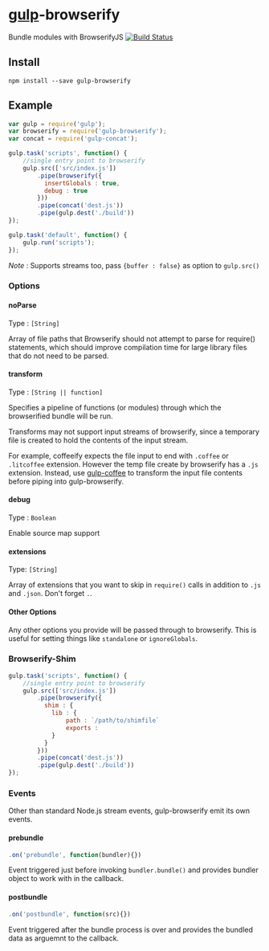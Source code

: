 [gulp](https://github.com/wearefractal/gulp)-browserify
===============

Bundle modules with BrowserifyJS
[![Build Status](https://travis-ci.org/deepak1556/gulp-browserify.png)](https://travis-ci.org/deepak1556/gulp-browserify)

## Install

```
npm install --save gulp-browserify
```

## Example

```javascript
var gulp = require('gulp');
var browserify = require('gulp-browserify');
var concat = require('gulp-concat');

gulp.task('scripts', function() {
	//single entry point to browserify
	gulp.src(['src/index.js'])
		.pipe(browserify({
		  insertGlobals : true,
		  debug : true
		}))
		.pipe(concat('dest.js'))
		.pipe(gulp.dest('./build'))
});

gulp.task('default', function() {
	gulp.run('scripts');
});
```

*Note* : Supports streams too, pass `{buffer : false}` as option to `gulp.src()`

### Options

#### noParse

Type : `[String]`

Array of file paths that Browserify should not attempt to parse for require() statements, which should improve compilation time for large library files that do not need to be parsed.

#### transform

Type : `[String || function]`

Specifies a pipeline of functions (or modules) through which the browserified bundle will be run. 

Transforms may not support input streams of browserify, since a temporary file is created to hold the contents of the input stream.

For example, coffeeify expects the file input to end with `.coffee` or `.litcoffee` extension. However the temp file create by browserify has a `.js` extension. Instead, use [gulp-coffee](https://github.com/wearefractal/gulp-coffee) to transform the input file contents before piping into gulp-browserify.

#### debug

Type : `Boolean`

Enable source map support

#### extensions

Type: `[String]`

Array of extensions that you want to skip in `require()` calls in addition to `.js` and `.json`. Don't forget `.`.

#### Other Options

Any other options you provide will be passed through to browserify. This is useful for setting things like `standalone` or `ignoreGlobals`.

### Browserify-Shim

```javascript
gulp.task('scripts', function() {
	//single entry point to browserify
	gulp.src(['src/index.js'])
		.pipe(browserify({
		  shim : {
		    lib : {
		  		path : `/path/to/shimfile`
		  		exports : 
		    }
		  }
		}))
		.pipe(concat('dest.js'))
		.pipe(gulp.dest('./build'))
});

```

### Events

Other than standard Node.js stream events, gulp-browserify emit its own events.

#### prebundle

```javascript
.on('prebundle', function(bundler){})
```

Event triggered just before invoking `bundler.bundle()` and provides bundler object to work with in the callback.

#### postbundle

```javascript
.on('postbundle', function(src){})
```

Event triggered after the bundle process is over and provides the bundled data as arguemnt to the callback.
